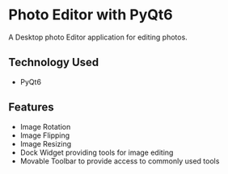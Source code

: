 <h1>Photo Editor with PyQt6</h1>
<p>A Desktop photo Editor application for editing photos.</p>

<h2>Technology Used</h2>
<ul>
  <li>PyQt6</li>
</ul>

<h2>Features</h2>
<ul>
  <li>Image Rotation</li>
  <li>Image Flipping</li>
  <li>Image Resizing</li>
  <li>Dock Widget providing tools for image editing</li>
  <li>Movable Toolbar to provide access to commonly used tools</li>
</ul>

